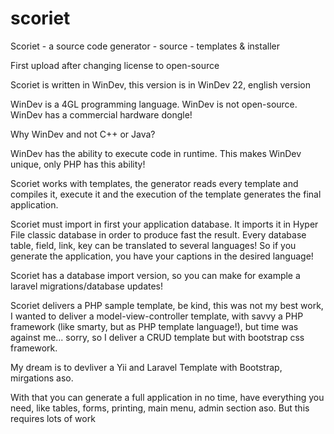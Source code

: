 # scoriet
Scoriet - a source code generator - source - templates &amp; installer

First upload after changing license to open-source

Scoriet is written in WinDev, this version is in WinDev 22, english version

WinDev is a 4GL programming language. WinDev is not open-source. WinDev has a commercial hardware dongle!

Why WinDev and not C++ or Java?

WinDev has the ability to execute code in runtime. This makes WinDev unique, only PHP has this ability!

Scoriet works with templates, the generator reads every template and compiles it, execute it and the execution of the template generates the final application.

Scoriet must import in first your application database. It imports it in Hyper File classic database in order to produce fast the result. Every database table, field, link, key can be translated to several languages! So if you generate the application, you have your captions in the desired language!

Scoriet has a database import version, so you can make for example a laravel migrations/database updates!

Scoriet delivers a PHP sample template, be kind, this was not my best work, I wanted to deliver a model-view-controller template, with savvy a PHP framework (like smarty, but as PHP template language!), but time was against me... sorry, so I deliver a CRUD template but with bootstrap css framework. 

My dream is to devliver a Yii and Laravel Template with Bootstrap, mirgations aso.

With that you can generate a full application in no time, have everything you need, like tables, forms, printing, main menu, admin section aso. But this requires lots of work
